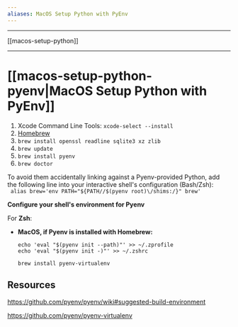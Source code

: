 ```yaml
---
aliases: MacOS Setup Python with PyEnv
---
```


---

[[macos-setup-python]]

---

# [[macos-setup-python-pyenv|MacOS Setup Python with PyEnv]]


1. Xcode Command Line Tools: `xcode-select --install`
2. [Homebrew](http://brew.sh/) 
3. `brew install openssl readline sqlite3 xz zlib`
4. `brew update`
5. `brew install pyenv`
6. `brew doctor`

To avoid them accidentally linking against a Pyenv-provided Python, add the following line into your interactive shell's configuration (Bash/Zsh):    
   ` alias brew='env PATH="${PATH//$(pyenv root)\/shims:/}" brew'`
   
   **Configure your shell's environment for Pyenv**
   
   For **Zsh**:

-   **MacOS, if Pyenv is installed with Homebrew:**
    
	```
	echo 'eval "$(pyenv init --path)"' >> ~/.zprofile
    echo 'eval "$(pyenv init -)"' >> ~/.zshrc
	```
	
	```
	brew install pyenv-virtualenv
	```


## Resources 
https://github.com/pyenv/pyenv/wiki#suggested-build-environment

https://github.com/pyenv/pyenv-virtualenv